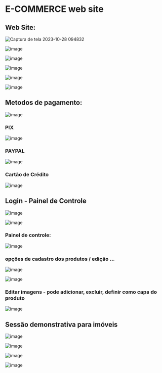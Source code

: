 # E-COMMERCE web site

<h2>Web Site: </h2>

![Captura de tela 2023-10-28 094832](https://github.com/micher12/e-commerce/assets/84326814/db2fcf11-a571-4fce-b1d3-ec5c1dbcb80d)

![image](https://github.com/micher12/e-commerce/assets/84326814/acade064-b84c-4913-9348-4e4a7f26a207)

![image](https://github.com/micher12/e-commerce/assets/84326814/98cad7ed-ec55-4801-9bb8-418f637d8522)

![image](https://github.com/micher12/e-commerce/assets/84326814/fa2381f3-5625-4ac3-a727-c4590b7c2504)

![image](https://github.com/micher12/e-commerce/assets/84326814/efd716cd-09d1-4a84-94c1-dcdc8b1304cc)

![image](https://github.com/micher12/e-commerce/assets/84326814/b1f3083e-9ca3-4ab6-9ddf-62a6505a472c)

<h2>Metodos de pagamento: </h2>

![image](https://github.com/micher12/e-commerce/assets/84326814/fb1718a6-d249-4d0e-85c4-301ec66bb86c)

<h3>PIX</h3>

![image](https://github.com/micher12/e-commerce/assets/84326814/9b29621d-3b0a-4eda-999d-be83a4559ab1)

<h3>PAYPAL</h3>

![image](https://github.com/micher12/e-commerce/assets/84326814/614913c5-222a-435b-ba51-1d044566a231)

<h3>Cartão de Crédito</h3>

![image](https://github.com/micher12/e-commerce/assets/84326814/6333857f-4f7d-4fae-8ecf-cd8475714dfa)

<h2>Login - Painel de Controle</h2>

![image](https://github.com/micher12/e-commerce/assets/84326814/c142eb00-3c35-41f2-9089-bf40f0944b2d)

![image](https://github.com/micher12/e-commerce/assets/84326814/5199aa74-29a7-420c-a4bd-3eea29214fda)

<h3>Painel de controle: </h3>

![image](https://github.com/micher12/e-commerce/assets/84326814/43cd5eb8-4cc5-42da-a16b-cfa42e53b2a3)

<h3>opções de cadastro dos produtos / edição ... </h3>

![image](https://github.com/micher12/e-commerce/assets/84326814/96af2de6-a3cf-4680-bef2-2441b47697ae)

![image](https://github.com/micher12/e-commerce/assets/84326814/14a7626c-7785-4a5b-9df8-c6e561655efb)

<h3>Editar imagens - pode adicionar, excluir, definir como capa do produto</h3>

![image](https://github.com/micher12/e-commerce/assets/84326814/655c5171-6247-4595-946f-3aa91751fa05)

<h2>Sessão demonstrativa para imóveis</h2>

![image](https://github.com/micher12/e-commerce/assets/84326814/d7e74d0e-9438-4376-9f34-a02fefca8ed6)

![image](https://github.com/micher12/e-commerce/assets/84326814/df061ed7-f891-4575-bca7-2947d981da14)

![image](https://github.com/micher12/e-commerce/assets/84326814/4157f7c6-7c6a-40c1-b046-28711bf10233)

![image](https://github.com/micher12/e-commerce/assets/84326814/cf417e32-216f-4a8c-97c3-1009a0afdfe1)





